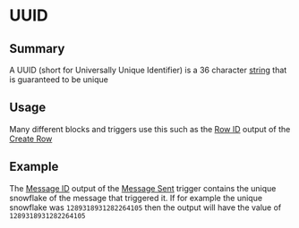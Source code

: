 # UUID

## Summary
A UUID (short for Universally Unique Identifier) is a 36 character [string](/inventor-reference/types/string/) that is guaranteed to be unique

## Usage
Many different blocks and triggers use this such as the [Row ID](/inventor-reference/blocks/databases/create-row/#row-id) output of the [Create Row](/inventor-reference/blocks/databases/create-row/)

## Example
The [Message ID](/inventor-reference/triggers/messages/message-sent/#message-id) output of the [Message Sent](/inventor-reference/triggers/messages/message-sent/) trigger contains the unique snowflake of the message that triggered it. If for example the unique snowflake was `1289318931282264105` then the output will have the value of `1289318931282264105`